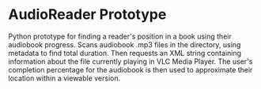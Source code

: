 # AudioReader Prototype #

Python prototype for finding a reader's position in a book using their 
audiobook progress. Scans audiobook .mp3 files in the directory, using
metadata to find total duration. Then requests an XML string containing
information about the file currently playing in VLC Media Player. The user's
completion percentage for the audiobook is then used to approximate their
location within a viewable version.



